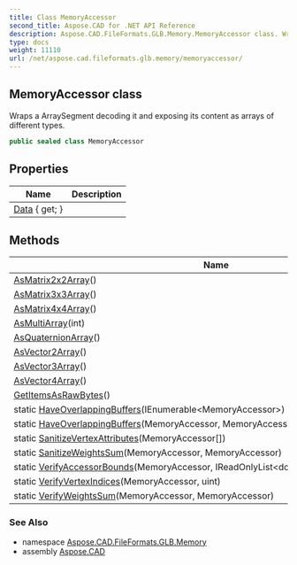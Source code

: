 ```yaml
---
title: Class MemoryAccessor
second_title: Aspose.CAD for .NET API Reference
description: Aspose.CAD.FileFormats.GLB.Memory.MemoryAccessor class. Wraps a ArraySegment decoding it and exposing its content as arrays of different types
type: docs
weight: 11110
url: /net/aspose.cad.fileformats.glb.memory/memoryaccessor/
---
```

## MemoryAccessor class

Wraps a ArraySegment decoding it and exposing its content as arrays of different types.

```csharp
public sealed class MemoryAccessor
```

## Properties

| Name | Description |
| --- | --- |
| [Data](../../aspose.cad.fileformats.glb.memory/memoryaccessor/data/) { get; } |  |

## Methods

| Name | Description |
| --- | --- |
| [AsMatrix2x2Array](../../aspose.cad.fileformats.glb.memory/memoryaccessor/asmatrix2x2array/)() |  |
| [AsMatrix3x3Array](../../aspose.cad.fileformats.glb.memory/memoryaccessor/asmatrix3x3array/)() |  |
| [AsMatrix4x4Array](../../aspose.cad.fileformats.glb.memory/memoryaccessor/asmatrix4x4array/)() |  |
| [AsMultiArray](../../aspose.cad.fileformats.glb.memory/memoryaccessor/asmultiarray/)(int) |  |
| [AsQuaternionArray](../../aspose.cad.fileformats.glb.memory/memoryaccessor/asquaternionarray/)() |  |
| [AsVector2Array](../../aspose.cad.fileformats.glb.memory/memoryaccessor/asvector2array/)() |  |
| [AsVector3Array](../../aspose.cad.fileformats.glb.memory/memoryaccessor/asvector3array/)() |  |
| [AsVector4Array](../../aspose.cad.fileformats.glb.memory/memoryaccessor/asvector4array/)() |  |
| [GetItemsAsRawBytes](../../aspose.cad.fileformats.glb.memory/memoryaccessor/getitemsasrawbytes/)() |  |
| static [HaveOverlappingBuffers](../../aspose.cad.fileformats.glb.memory/memoryaccessor/haveoverlappingbuffers/#haveoverlappingbuffers_1)(IEnumerable&lt;MemoryAccessor&gt;) |  |
| static [HaveOverlappingBuffers](../../aspose.cad.fileformats.glb.memory/memoryaccessor/haveoverlappingbuffers/#haveoverlappingbuffers)(MemoryAccessor, MemoryAccessor) |  |
| static [SanitizeVertexAttributes](../../aspose.cad.fileformats.glb.memory/memoryaccessor/sanitizevertexattributes/)(MemoryAccessor[]) |  |
| static [SanitizeWeightsSum](../../aspose.cad.fileformats.glb.memory/memoryaccessor/sanitizeweightssum/)(MemoryAccessor, MemoryAccessor) |  |
| static [VerifyAccessorBounds](../../aspose.cad.fileformats.glb.memory/memoryaccessor/verifyaccessorbounds/)(MemoryAccessor, IReadOnlyList&lt;double&gt;, IReadOnlyList&lt;double&gt;) |  |
| static [VerifyVertexIndices](../../aspose.cad.fileformats.glb.memory/memoryaccessor/verifyvertexindices/)(MemoryAccessor, uint) |  |
| static [VerifyWeightsSum](../../aspose.cad.fileformats.glb.memory/memoryaccessor/verifyweightssum/)(MemoryAccessor, MemoryAccessor) |  |

### See Also

* namespace [Aspose.CAD.FileFormats.GLB.Memory](../../aspose.cad.fileformats.glb.memory/)
* assembly [Aspose.CAD](../../)


